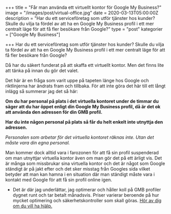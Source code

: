+++
title = "Får man använda ett virtuellt kontor för Google My Business?"
image = "/images/post/virtual-office.jpg"
date = 2020-03-13T05:00:00Z
description = "Har du ett serviceföretag som utför tjänster hos kunder? Skulle du vilja ta fördel av att ha en Google My Business profil i ett mer centralt läge för att få fler besökare från Google?"
type = "post"
kategorier = ["Google My Business"]

+++
Har du ett serviceföretag som utför tjänster hos kunder? Skulle du vilja ta fördel av att ha en Google My Business profil i ett mer centralt läge för att få fler besökare från Google? 

Då har du säkert funderat på att skaffa ett virtuellt kontor. Men det finns lite att tänka på innan du gör det valet. 

Det här är en fråga som varit uppe på tapeten länge hos Google och riktlinjerna har ändrats fram och tillbaka. För att inte göra det här till ett långt inlägg så summerar jag det så här:

**Om du har personal på plats i det virtuella kontoret under de timmar du säger att du har öppet enligt din Google My Business profil, då är det ok att använda den adressen för din GMB profil.** 

**Har du inte någon personal på plats så får du helt enkelt inte utnyttja den adressen.**

*Personalen som arbetar för det virtuella kontoret räknas inte. Utan det måste vara din egna personal.*

Man kommer dock alltid vara i farozonen för att få sin profil suspenderad om man utnyttjar virtuella kontor även om man gör det på ett ärligt vis. Det är många som missbrukar sina virtuella kontor och det är något som Google ständigt är på jakt efter och det sker misstag från Googles sida vilket betyder att man kan hamna i en situation där man ständigt måste vara i kontakt med Google för att få sin profil online igen.

* Det är där jag underlättar, jag optimerar och håller koll på GMB profiler dygnet runt och tar betalt månadsvis. Priser varierar beroende på hur mycket optimering och säkerhetskontroller som skall göras. [Hör av dig om du vill ha hjälp.](http://localhost:1313/kontakt/)

